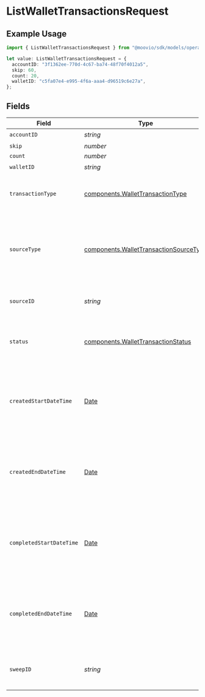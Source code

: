 # ListWalletTransactionsRequest

## Example Usage

```typescript
import { ListWalletTransactionsRequest } from "@moovio/sdk/models/operations";

let value: ListWalletTransactionsRequest = {
  accountID: "3f1362ee-770d-4c67-ba74-48f70f4012a5",
  skip: 60,
  count: 20,
  walletID: "c5fa07e4-e995-4f6a-aaa4-d96519c6e27a",
};
```

## Fields

| Field                                                                                            | Type                                                                                             | Required                                                                                         | Description                                                                                      | Example                                                                                          |
| ------------------------------------------------------------------------------------------------ | ------------------------------------------------------------------------------------------------ | ------------------------------------------------------------------------------------------------ | ------------------------------------------------------------------------------------------------ | ------------------------------------------------------------------------------------------------ |
| `accountID`                                                                                      | *string*                                                                                         | :heavy_check_mark:                                                                               | N/A                                                                                              |                                                                                                  |
| `skip`                                                                                           | *number*                                                                                         | :heavy_minus_sign:                                                                               | N/A                                                                                              | 60                                                                                               |
| `count`                                                                                          | *number*                                                                                         | :heavy_minus_sign:                                                                               | N/A                                                                                              | 20                                                                                               |
| `walletID`                                                                                       | *string*                                                                                         | :heavy_check_mark:                                                                               | N/A                                                                                              |                                                                                                  |
| `transactionType`                                                                                | [components.WalletTransactionType](../../models/components/wallettransactiontype.md)             | :heavy_minus_sign:                                                                               | Optional parameter to filter by transaction type.                                                |                                                                                                  |
| `sourceType`                                                                                     | [components.WalletTransactionSourceType](../../models/components/wallettransactionsourcetype.md) | :heavy_minus_sign:                                                                               | Optional parameter to filter by source type (i.e. transfer, dispute, issuing-transaction).       |                                                                                                  |
| `sourceID`                                                                                       | *string*                                                                                         | :heavy_minus_sign:                                                                               | Optional parameter to filter by source ID.                                                       |                                                                                                  |
| `status`                                                                                         | [components.WalletTransactionStatus](../../models/components/wallettransactionstatus.md)         | :heavy_minus_sign:                                                                               | Optional parameter to filter by status (`pending` or `completed`).                               |                                                                                                  |
| `createdStartDateTime`                                                                           | [Date](https://developer.mozilla.org/en-US/docs/Web/JavaScript/Reference/Global_Objects/Date)    | :heavy_minus_sign:                                                                               | Optional date-time which inclusively filters all transactions created after this date-time.      |                                                                                                  |
| `createdEndDateTime`                                                                             | [Date](https://developer.mozilla.org/en-US/docs/Web/JavaScript/Reference/Global_Objects/Date)    | :heavy_minus_sign:                                                                               | Optional date-time which exclusively filters all transactions created before this date-time.     |                                                                                                  |
| `completedStartDateTime`                                                                         | [Date](https://developer.mozilla.org/en-US/docs/Web/JavaScript/Reference/Global_Objects/Date)    | :heavy_minus_sign:                                                                               | Optional date-time which inclusively filters all transactions completed after this date-time.    |                                                                                                  |
| `completedEndDateTime`                                                                           | [Date](https://developer.mozilla.org/en-US/docs/Web/JavaScript/Reference/Global_Objects/Date)    | :heavy_minus_sign:                                                                               | Optional date-time which exclusively filters all transactions completed before this date-time.   |                                                                                                  |
| `sweepID`                                                                                        | *string*                                                                                         | :heavy_minus_sign:                                                                               | Optional ID to filter for transactions accrued in a sweep.                                       |                                                                                                  |